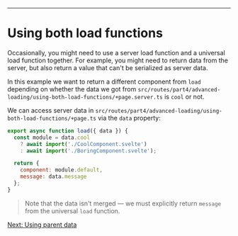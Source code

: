 ------
# **Using both load functions**
Occasionally, you might need to use a server load function and a universal load function together. For example, you might need to return data from the server, but also return a value that can't be serialized as server data.

In this example we want to return a different component from `load` depending on whether the data we got from <code data-file="src/routes/part4/advanced-loading/using-both-load-functions/+page.server.ts">src/routes/part4/advanced-loading/using-both-load-functions/+page.server.ts</code> is `cool` or not.

We can access server data in <code data-file="./+page.ts">src/routes/part4/advanced-loading/using-both-load-functions/+page.ts</code> via the `data` property:
```js title="src/routes/part4/advanced-loading/using-both-load-functions/+page.ts" /{ data }/ /data.cool/ /data.message/
export async function load({ data }) {
  const module = data.cool
    ? await import('./CoolComponent.svelte')
    : await import('./BoringComponent.svelte');

  return {
    component: module.default,
    message: data.message
  };
}
```
> Note that the data isn't merged — we must explicitly return `message` from the universal `load` function.

[Next: Using parent data](/part4/advanced-loading/using-parent-data)
